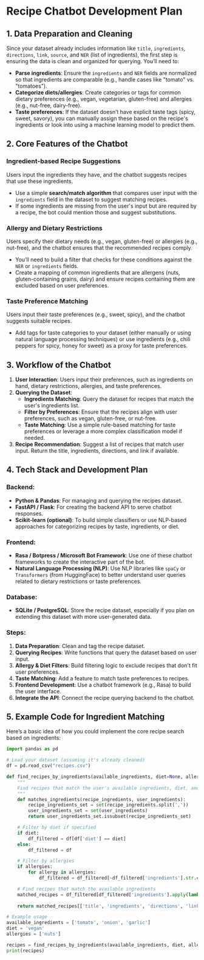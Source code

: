 # Recipe Chatbot Development Plan

## 1. Data Preparation and Cleaning
Since your dataset already includes information like `title`, `ingredients`, `directions`, `link`, `source`, and `NER` (list of ingredients), the first step is ensuring the data is clean and organized for querying. You’ll need to:

- **Parse ingredients**: Ensure the `ingredients` and `NER` fields are normalized so that ingredients are comparable (e.g., handle cases like "tomato" vs. "tomatoes").
- **Categorize diets/allergies**: Create categories or tags for common dietary preferences (e.g., vegan, vegetarian, gluten-free) and allergies (e.g., nut-free, dairy-free).
- **Taste preferences**: If the dataset doesn’t have explicit taste tags (spicy, sweet, savory), you can manually assign these based on the recipe's ingredients or look into using a machine learning model to predict them.

## 2. Core Features of the Chatbot

### Ingredient-based Recipe Suggestions
Users input the ingredients they have, and the chatbot suggests recipes that use these ingredients.
- Use a simple **search/match algorithm** that compares user input with the `ingredients` field in the dataset to suggest matching recipes.
- If some ingredients are missing from the user's input but are required by a recipe, the bot could mention those and suggest substitutions.

### Allergy and Dietary Restrictions
Users specify their dietary needs (e.g., vegan, gluten-free) or allergies (e.g., nut-free), and the chatbot ensures that the recommended recipes comply.
- You’ll need to build a filter that checks for these conditions against the `NER` or `ingredients` fields.
- Create a mapping of common ingredients that are allergens (nuts, gluten-containing grains, dairy) and ensure recipes containing them are excluded based on user preferences.

### Taste Preference Matching
Users input their taste preferences (e.g., sweet, spicy), and the chatbot suggests suitable recipes.
- Add tags for taste categories to your dataset (either manually or using natural language processing techniques) or use ingredients (e.g., chili peppers for spicy, honey for sweet) as a proxy for taste preferences.

## 3. Workflow of the Chatbot

1. **User Interaction**: Users input their preferences, such as ingredients on hand, dietary restrictions, allergies, and taste preferences.
2. **Querying the Dataset**:
   - **Ingredients Matching**: Query the dataset for recipes that match the user's ingredients list.
   - **Filter by Preferences**: Ensure that the recipes align with user preferences, such as vegan, gluten-free, or nut-free.
   - **Taste Matching**: Use a simple rule-based matching for taste preferences or leverage a more complex classification model if needed.
3. **Recipe Recommendation**: Suggest a list of recipes that match user input. Return the title, ingredients, directions, and link if available.

## 4. Tech Stack and Development Plan

### Backend:
- **Python & Pandas**: For managing and querying the recipes dataset.
- **FastAPI / Flask**: For creating the backend API to serve chatbot responses.
- **Scikit-learn (optional)**: To build simple classifiers or use NLP-based approaches for categorizing recipes by taste, ingredients, or diet.

### Frontend:
- **Rasa / Botpress / Microsoft Bot Framework**: Use one of these chatbot frameworks to create the interactive part of the bot.
- **Natural Language Processing (NLP)**: Use NLP libraries like `spaCy` or `Transformers` (from HuggingFace) to better understand user queries related to dietary restrictions or taste preferences.

### Database:
- **SQLite / PostgreSQL**: Store the recipe dataset, especially if you plan on extending this dataset with more user-generated data.

### Steps:
1. **Data Preparation**: Clean and tag the recipe dataset.
2. **Querying Recipes**: Write functions that query the dataset based on user input.
3. **Allergy & Diet Filters**: Build filtering logic to exclude recipes that don't fit user preferences.
4. **Taste Matching**: Add a feature to match taste preferences to recipes.
5. **Frontend Development**: Use a chatbot framework (e.g., Rasa) to build the user interface.
6. **Integrate the API**: Connect the recipe querying backend to the chatbot.

## 5. Example Code for Ingredient Matching

Here’s a basic idea of how you could implement the core recipe search based on ingredients:

```python
import pandas as pd

# Load your dataset (assuming it's already cleaned)
df = pd.read_csv("recipes.csv")

def find_recipes_by_ingredients(available_ingredients, diet=None, allergies=None):
    """
    Find recipes that match the user's available ingredients, diet, and allergies.
    """
    def matches_ingredients(recipe_ingredients, user_ingredients):
        recipe_ingredients_set = set(recipe_ingredients.split(','))
        user_ingredients_set = set(user_ingredients)
        return user_ingredients_set.issubset(recipe_ingredients_set)

    # Filter by diet if specified
    if diet:
        df_filtered = df[df['diet'] == diet]
    else:
        df_filtered = df

    # Filter by allergies
    if allergies:
        for allergy in allergies:
            df_filtered = df_filtered[~df_filtered['ingredients'].str.contains(allergy, case=False)]

    # Find recipes that match the available ingredients
    matched_recipes = df_filtered[df_filtered['ingredients'].apply(lambda x: matches_ingredients(x, available_ingredients))]
    
    return matched_recipes[['title', 'ingredients', 'directions', 'link']]

# Example usage
available_ingredients = ['tomato', 'onion', 'garlic']
diet = 'vegan'
allergies = ['nuts']

recipes = find_recipes_by_ingredients(available_ingredients, diet, allergies)
print(recipes)
